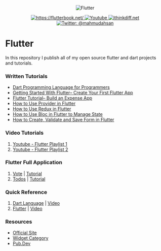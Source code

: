 <p align="center">
    <img src="cover.png" alt="Flutter" />
</p>
<p align="center">
    <a href="https://flutterbook.net/">
        <img src="https://img.shields.io/badge/tutorial-flutterbook.net-brightgreen.svg" alt="https://flutterbook.net/" />
    </a>
    <a href="https://www.youtube.com/channel/UCtHlgyUw0wLE5Ous9swfFlg">
        <img src="https://img.shields.io/badge/my-youtube channel-red.svg" alt="Youtube" />
    </a>
    <a href="https://ithinkdiff.net/">
        <img src="https://img.shields.io/badge/mobile-apps-yellow.svg" alt="ithinkdiff.net" />
    </a>
    <a href="https://twitter.com/mahmudahsan">
        <img src="https://img.shields.io/badge/contact%40-mahmudahsan-blue.svg" alt="Twitter: @mahmudahsan" />
    </a>
</p>

# Flutter
In this repository I publish all of my open source flutter and dart projects and tutorials.

### Written Tutorials
- [Dart Programming Language for Programmers](https://medium.com/level-up-programming/dart-language-tutorial-for-programmers-e1ff2c8b7d86)
- [Getting Started With Flutter– Create Your First Flutter App](https://medium.com/level-up-programming/getting-started-with-flutter-create-your-first-flutter-app-f6dea473f57d)
- [Flutter Tutorial– Build an Expense App](https://medium.com/level-up-programming/flutter-tutorial-build-an-expense-app-4268ff945998)
- [How to Use Provider in Flutter](https://medium.com/level-up-programming/how-to-use-provider-in-flutter-f4998acb4702)
- [How to Use Redux in Flutter](https://medium.com/level-up-programming/how-to-use-redux-in-flutter-app-6299f69fadee)
- [How to Use Bloc in Flutter to Manage State](https://medium.com/level-up-programming/how-to-use-bloc-in-flutter-to-manage-state-d0e66c0b47f1)
- [How to Create, Validate and Save Form in Flutter](https://medium.com/level-up-programming/how-to-create-validate-and-save-form-in-flutter-e80b4d2a70a4)


### Video Tutorials
1. [Youtube - Flutter Playlist 1](https://www.youtube.com/playlist?list=PLlMOodDAsO4xrTgVEkKXfVf7sSVEsmWKQ)
2. [Youtube - Flutter Playlist 2](https://www.youtube.com/playlist?list=PLlMOodDAsO4zQ243zMHKKrV316PJU9q0E)

### Flutter Full Application
1. [Vote](https://git.io/JeRjb) | [Tutorial](https://www.youtube.com/watch?v=Iu9DpbzR83s&list=PLlMOodDAsO4zQ243zMHKKrV316PJU9q0E&index=2&t=0s)
2. [Todos](https://github.com/mahmudahsan/flutter_todos) | [Tutorial](https://youtu.be/OQG3MxenJsM)

### Quick Reference

1. [Dart Language](https://medium.com/level-up-programming/dart-language-tutorial-for-programmers-e1ff2c8b7d86) | [Video](https://www.youtube.com/watch?v=Ej_Pcr4uC2Q&list=PLlMOodDAsO4xrTgVEkKXfVf7sSVEsmWKQ&index=3)
2. [Flutter](flutter/) | [Video](https://www.youtube.com/playlist?list=PLlMOodDAsO4xrTgVEkKXfVf7sSVEsmWKQ)


### Resources

- [Official Site](https://flutter.dev/)
- [Widget Category](https://flutter.dev/docs/reference/widgets)
- [Pub.Dev](https://pub.dev/)
